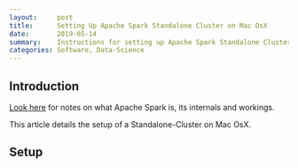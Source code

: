 ```yaml
---
layout:     post
title:      Setting Up Apache Spark Standalone Cluster on Mac OsX
date:       2019-05-14
summary:    Instructions for setting up Apache Spark Standalone Cluster on Mac OsX 
categories: Software, Data-Science
---
```


## Introduction
[Look here](/notes/_posts/2019-05-14-apache-spark-core-concepts.md) for notes on what Apache Spark is, its internals and workings. 

This article details the setup of a Standalone-Cluster on Mac OsX.

## Setup




